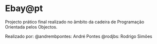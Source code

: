 Ebay@pt
============

Projecto prático final realizado no âmbito da cadeira de Programação Orientada pelos Objectos.

Realizado por:
@andrembpontes: André Pontes
@rodjbs:        Rodrigo Simões
